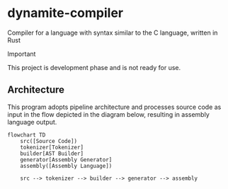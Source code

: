 # dynamite-compiler

Compiler for a language with syntax similar to the C language, written in Rust

> [!IMPORTANT]
> This project is development phase and is not ready for use.

## Architecture

This program adopts pipeline architecture and processes source code as input in the flow depicted in the diagram below, resulting in assembly language output.

```mermaid
flowchart TD
    src([Source Code])
    tokenizer[Tokenizer]
    builder[AST Builder]
    generator[Assembly Generator]
    assembly([Assembly Language])

    src --> tokenizer --> builder --> generator --> assembly
```


